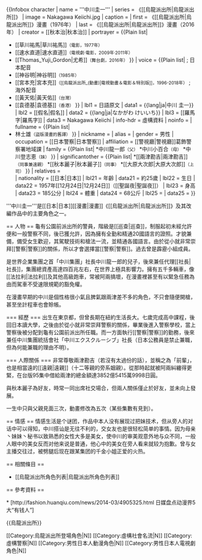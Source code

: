 {{Infobox character
| name          = '''中川圭一'''
| series        = 《[[烏龍派出所|烏龍派出所]]》
| image         = Nakagawa Keiichi.jpg
| caption       = 
| first         = 《[[烏龍派出所|烏龍派出所]]》漫畫（1976年）
| last          = 《[[烏龍派出所|烏龍派出所]]》漫畫（2016年）
| creator       = [[秋本治|秋本治]]
| portrayer     = {{Plain list|
* [[草川祐馬|草川祐馬]]<small>（電影，1977年）</small>
* [[速水直道|速水直道]]<small>（電視劇·電影，2009年·2011年）</small>
* [[Thomas_Yuji_Gordon|尤希]]<small>（舞台劇，2016年）</small>
}}
| voice         = {{Plain list|
; 日本配音
* [[神谷明|神谷明]]<small>（1985年）</small>
* [[宮本充|宮本充]]<small>（[[烏龍派出所_(動畫)|電視動畫＆電影＆特別版]]，1996-2018年）</small>
; 海外配音
* [[黃天佑|黃天佑]]<small>（台灣）</small>
* [[袁德基|袁德基]]<small>（香港）</small>
}}
| lbl1             = 日語原文
| data1            = {{lang|ja|中川 圭一}}
| lbl2             = [[假名|假名]]
| data2            = {{lang|ja|なかがわ けいいち}}
| lbl3             = [[羅馬字|羅馬字]]
| data3            = Nakagawa Keiichi
| info-hdr      = 虛構資料
| noinfo        = 
| fullname      = {{Plain list|
* 林士雄<small>（盜版漫畫的舊譯）</small>
}}
| nickname      =
| alias         =
| gender        = 男性
| occupation    = [[日本警察|日本警察]]
| affiliation   = [[警視廳|警視廳]]葛飾警察署地域課
| family        = {{Plain list|
*中川龍一郎<small>（父）</small>
*中川小百合<small>（母）</small>
*中川登志恵<small>（妹）</small>
}}
| significantother = {{Plain list|
*[[兩津勘吉|兩津勘吉]]<small>（同事兼遠親）</small>
*[[秋本麗子|秋本麗子]]<small>（同事）</small>
*[[大原大次郎|大原大次郎]]<small>（上司）</small>
}}
| relatives     =  
| nationality   = [[日本|日本]]
| lbl21         = 年齡
| data21        = 約25歲
| lbl22         = 生日
| data22        = 1957年[[12月24日|12月24日]]（[[聖誕夜|聖誕夜]]）
| lbl23         = 身高
| data23        = 185公分
| lbl24         = 體重
| data24        = 68公斤
| lbl25         = 
| data25        = 
}}

'''中川圭一'''是[[日本|日本]][[漫畫|漫畫]]《[[烏龍派出所|烏龍派出所]]》及其改編作品中的主要角色之一。

== 人物 ==
龜有公園前派出所的警員，階級是[[巡查|巡查]]，制服起初未經允許便和一般警察不同，後已獲允許，因為擁有全勤和精通20國語言的證照。才貌兼備，備受女生歡迎，其駕駛技術和槍法一流，並精通各國語言。由於從小就非常崇拜[[警察|警察]]的關係，所以才會選擇當[[警察|警察]]。過去曾是霹靂小組成員。

是世界企業集團之首「中川集團」社長中川龍一郎的兒子，後來兼任代理[[社長|社長]]，集團總資產高達四百兆左右，在世界上極具影響力。擁有五千多輛車，像[[法拉利|法拉利]]及其他高級跑車，常被阿兩搞壞，在漫畫裡甚至有以緊急任務為由而駕車不受速限規範的豁免權。

在漫畫早期的中川是個性格很小氣且脾氣跟兩津差不多的角色，不只會隨便開槍，甚至坐計程車也會賒帳。

=== 經歷 ===
出生在東京都，但曾長期在紐約生活長大。七歲完成高中課程，後回日本讀大學，之後由於從小就非常崇拜警察的關係，畢業後進入警察學校，當上警察後被分配到龜有公園前派出所任職。而一方面執行[[警察|警察]]的勤務，後來兼任中川集團統括會社「中川エクスクルーシブ」社長（日本公務員是禁止兼職，但為何能兼職的理由不明）。

=== 人際關係 ===
非常尊敬兩津勘吉（若沒有太過份的話），並稱之為「前輩」，也是相當遠的[[遠親|遠親]]（十二等親的旁系姻親）。從那時起就被阿兩糾纏得更緊，在台版95集中借給兩津的總金額達3852億5415萬9998日圓。

與秋本麗子為好友，時常一同出席社交場合，但兩人關係僅止於好友，並未向上發展。

一生中只與父親見面三次，動畫修改為五次（某些集數有見到）。

== 情感 ==
情感生活是个谜团，作品中本人没有展现过把妹技术，但从旁人的对话中可以得知，中川搭讪是无往不利的，交女友也是很轻松简单的事情。因为母亲丶妹妹丶秘书以致熟悉的女性大多是美女，使中川的审美观意外地与众不同，一般人眼中的美女反而对他来说是普通，他心中的美女在旁人看来就较为抱歉。曾与女主播交往过，被劈腿后现在跟某集团的千金小姐正爱的火热。

== 相關條目 ==
* [[烏龍派出所角色列表|烏龍派出所角色列表]]

== 參考資料 ==
<div class="references-small">
<references />
</div>
* [http://fashion.huanqiu.com/news/2014-03/4905325.html 日媒盘点动漫界5大“有钱人”]

{{烏龍派出所}}

[[Category:烏龍派出所登場角色|N]]
[[Category:虛構社會名流|N]]
[[Category:虛構警察|N]]
[[Category:男性日本人動漫角色|N]]
[[Category:男性日本人電視劇角色|N]]